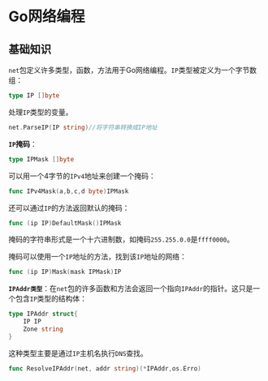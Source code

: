# Go网络编程

## 基础知识

`net`包定义许多类型，函数，方法用于Go网络编程。`IP`类型被定义为一个字节数组：

~~~go
type IP []byte
~~~

处理`IP`类型的变量。

~~~GO
net.ParseIP(IP string)//将字符串转换成IP地址
~~~

**`IP`掩码**：

~~~go
type IPMask	[]byte
~~~

可以用一个4字节的`IPv4`地址来创建一个掩码：

~~~go
func IPv4Mask(a,b,c,d byte)IPMask
~~~

还可以通过`IP`的方法返回默认的掩码：

~~~go
func (ip IP)DefaultMask()IPMask
~~~

掩码的字符串形式是一个十六进制数，如掩码`255.255.0.0`是`ffff0000`。

掩码可以使用一个`IP`地址的方法，找到该`IP`地址的网络：

~~~go
func (ip IP)Mask(mask IPMask)IP
~~~

**`IPAddr类型`**：在`net`包的许多函数和方法会返回一个指向`IPAddr`的指针。这只是一个包含`IP`类型的结构体：

~~~go
type IPAddr struct{ 
    IP IP
    Zone string
}
~~~

这种类型主要是通过`IP`主机名执行`DNS`查找。

~~~go
func ResolveIPAddr(net, addr string)(*IPAddr,os.Erro)
~~~

